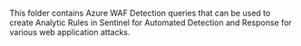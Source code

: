 This folder contains Azure WAF Detection queries that can be used to create Analytic Rules in Sentinel for Automated Detection and Response for various web application attacks.
